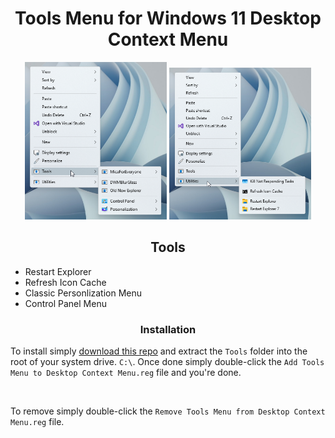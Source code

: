 <h1 align="center" id="tools-menu-for-windows-11-desktop-context-menu">Tools Menu for Windows 11 Desktop Context Menu</h1>
<div align="center"><img width="45%" src="Previews/c25EEQZmeQ.png" /> <img width="45%" src="Previews/jgrycwDiQ8.png" /></div>
<h2 align="center" id="supported-tools">Tools</h2>
<ul align="left">
<li align="left">Restart Explorer</li>
<li align="left">Refresh Icon Cache</li>
<li align="left">Classic Personlization Menu</li>
<li align="left">Control Panel Menu</li>
</ul>
<h3 align="center" id="installation">Installation</h3>
<p align="left">To install simply <a href="https://github.com/The-Back-Room/Tools-Menu-for-Windows-11-Desktop-Context-Menu/archive/refs/heads/main.zip">download this repo</a> and extract the <code>Tools</code> folder into the root of your system drive. <code>C:\</code>. Once done simply double-click the <code>Add Tools Menu to Desktop Context Menu.reg</code> file and you're done.</p>
<br />
<p align="left">To remove simply double-click the <code>Remove Tools Menu from Desktop Context Menu.reg</code> file.</p>
</ul>
